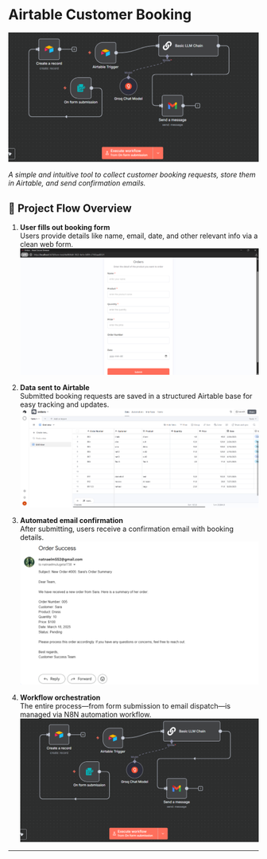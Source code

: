# Airtable Customer Booking
   ![Workflow Diagram](workflow.png)

_A simple and intuitive tool to collect customer booking requests, store them in Airtable, and send confirmation emails._

## 📌 Project Flow Overview

1. **User fills out booking form**  
   Users provide details like name, email, date, and other relevant info via a clean web form.  
   ![Booking Form](form.png)

2. **Data sent to Airtable**  
   Submitted booking requests are saved in a structured Airtable base for easy tracking and updates.  
   ![Airtable View](airtable.png)

3. **Automated email confirmation**  
   After submitting, users receive a confirmation email with booking details.  
   ![Confirmation Email](confirmationEmail.png)

4. **Workflow orchestration**  
   The entire process—from form submission to email dispatch—is managed via N8N automation workflow.  
   ![Workflow Diagram](workflow.png)

---





